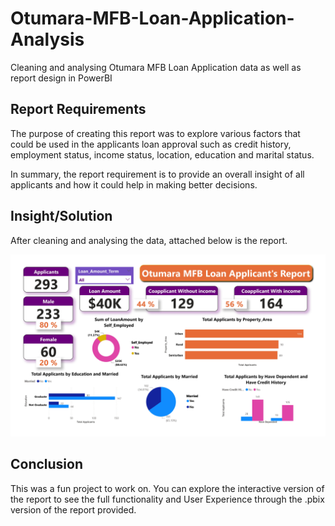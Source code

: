 # Otumara-MFB-Loan-Application-Analysis

Cleaning and analysing Otumara MFB Loan Application data as well as report design in PowerBI

## Report Requirements

The purpose of creating this report was to explore various factors that could be used in the applicants loan approval such as credit history, employment status, income status, location, education and marital status. 

In summary, the report requirement is to provide an overall insight of all applicants and how it could help in making better decisions.

## Insight/Solution
After cleaning and analysing the data, attached below is the report.

![PowerBi Report](https://raw.githubusercontent.com/DariesMedia/OMFB-Loan-PowerBI-Report/main/OMFB_Loan_PowerBI_Report.jpg)

## Conclusion
This was a fun project to work on. You can explore the interactive version of the report to see the full functionality and User Experience through the .pbix version of the report provided. 
